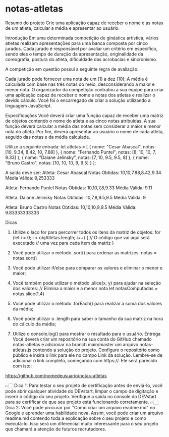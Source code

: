 # notas-atletas
Resumo do projeto
Crie uma aplicação capaz de receber o nome e as notas de um atleta, calcular a média e apresentar ao usuário.

Introdução
Em uma determinada competição de ginástica artística, vários atletas realizam apresentações para uma banca composta por cinco jurados. Cada jurado é responsável por avaliar um critério em específico, sendo eles o tempo de duração da apresentação, originalidade da coreografia, postura do atleta, dificuldade das acrobacias e sincronismo.

A competição em questão possui a seguinte regra de avaliação:

Cada jurado pode fornecer uma nota de um (1) a dez (10);
A média é calculada com base nas três notas do meio, desconsiderando a maior e menor nota.
O organizador da competição contratou a sua equipe para criar uma aplicação capaz de receber o nome e notas dos atletas e realizar o devido cálculo. Você foi o encarregado de criar a solução utilizando a linguagem JavaScript.

Especificações
Você deverá criar uma função capaz de receber uma matriz de objetos contendo o nome do atleta e as cinco notas atribuídas. A sua função deverá calcular a média das notas sem considerar a maior e menor nota do atleta. Por fim, deverá apresentar ao usuário o nome de cada atleta, seguido das notas e da média calculada.

Utilize a seguinte entrada:
let atletas = [ { nome: "Cesar Abascal", notas: [10, 9.34, 8.42, 10, 7.88] }, { nome: "Fernando Puntel", notas: [8, 10, 10, 7, 9.33] }, { nome: "Daiane Jelinsky", notas: [7, 10, 9.5, 9.5, 8] }, { nome: "Bruno Castro", notas: [10, 10, 10, 9, 9.5] } ];

A saída deve ser:
Atleta: Cesar Abascal Notas Obtidas: 10,10,7.88,8.42,9.34 Média Válida: 9,253333

Atleta: Fernando Puntel Notas Obtidas: 10,10,7,8,9.33 Média Válida: 9.11

Atleta: Daiane Jelinsky Notas Obtidas: 10,7,8,9.5,9.5 Média Válida: 9

Atleta: Bruno Castro Notas Obtidas: 10,10,10,9,9.5 Média Válida: 9.83333333333

Dicas
1. Utilize o laço for para percorrer todos os itens da matriz de objetos:
for (let i = 0; i < objAtletas.length; i++) { // O código que vai aqui será executado // uma vez para cada item da matriz }

2. Você pode utilizar o método .sort() para ordenar as matrizes:
notas = notas.sort()

3. Você pode utilizar if/else para comparar os valores e eliminar o menor e maior;
4. Você também pode utilizar o método .slice(x, y) para ajudar na seleção dos valores:
// Elimina a maior e a menor nota let notasComputadas = notas.slice(1,4)

5. Você pode utilizar o método .forEach() para realizar a soma dos valores da média;
6. Você pode utilizar o .length para saber o tamanho da sua matriz na hora do cálculo da média;
7. Utilize o console.log() para mostrar o resultado para o usuário.
Entrega
Você deverá criar um repositório na sua conta do GitHub chamado notas-atletas e adicionar na branch main/master um arquivo notas-atletas.js contendo a solução do projeto. Configure o repositório como público e insira o link para ele no campo Link da solução. Lembre-se de adicionar o link completo, começando com https://. Ele será parecido com isto:

https://github.com/nomedeusuario/notas-atletas

👉🏻 Dica 1: Para testar o seu projeto de certificação antes de enviá-lo, você pode abrir qualquer atividade do DEVstart, limpar o campo de digitação e inserir o código do seu projeto. Verifique a saída no console do DEVstart para se certificar de que seu projeto está funcionando corretamente.
👉🏻 Dica 2: Você pode procurar por "Como criar um arquivo readme.md" no Google e aprender uma habilidade nova. Assim, você pode criar um arquivo readme.md contendo toda a explicação sobre o seu projeto e como executá-lo. Isso será um diferencial muito interessante para o seu projeto que chamará a atenção de futuros recrutadores.
